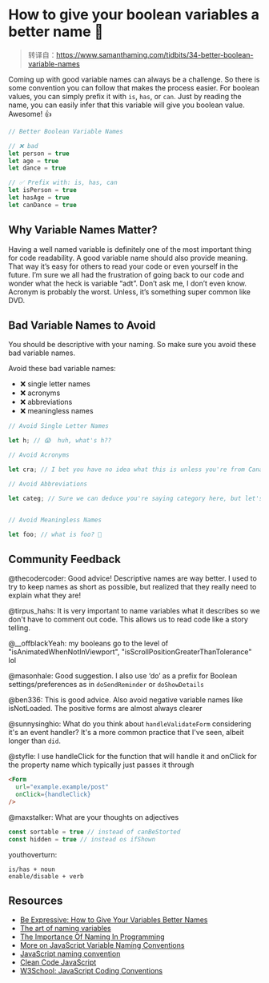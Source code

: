 # How to give your boolean variables a better name 👏

> 转译自：https://www.samanthaming.com/tidbits/34-better-boolean-variable-names

Coming up with good variable names can always be a challenge. So there is some convention you can follow that makes the process easier. For boolean values, you can simply prefix it with `is`, `has`, or `can`. Just by reading the name, you can easily infer that this variable will give you boolean value. Awesome! 👍

```js
// Better Boolean Variable Names

// ❌ bad
let person = true
let age = true
let dance = true

// ✅ Prefix with: is, has, can
let isPerson = true
let hasAge = true
let canDance = true
```

## Why Variable Names Matter?

Having a well named variable is definitely one of the most important thing for code readability. A good variable name should also provide meaning. That way it’s easy for others to read your code or even yourself in the future. I’m sure we all had the frustration of going back to our code and wonder what the heck is variable “adt”. Don’t ask me, I don’t even know. Acronym is probably the worst. Unless, it’s something super common like DVD.

## Bad Variable Names to Avoid

You should be descriptive with your naming. So make sure you avoid these bad variable names.

Avoid these bad variable names:

- ❌ single letter names
- ❌ acronyms
- ❌ abbreviations
- ❌ meaningless names

```js
// Avoid Single Letter Names

let h; // 😱  huh, what's h??

// Avoid Acronyms

let cra; // I bet you have no idea what this is unless you're from Canada 🇨🇦

// Avoid Abbreviations

let categ; // Sure we can deduce you're saying category here, but let's just used the full name, so it's not a guessing game 😜


// Avoid Meaningless Names

let foo; // what is foo? 🧐
```

## Community Feedback

@thecodercoder: Good advice! Descriptive names are way better. I used to try to keep names as short as possible, but realized that they really need to explain what they are!

@tirpus_hahs: It is very important to name variables what it describes so we don't have to comment out code. This allows us to read code like a story telling.

@__offblackYeah: my booleans go to the level of "isAnimatedWhenNotInViewport", "isScrollPositionGreaterThanTolerance" lol

@masonhale: Good suggestion. I also use ‘do’ as a prefix for Boolean settings/preferences as in `doSendReminder` or `doShowDetails`

@ben336: This is good advice. Also avoid negative variable names like isNotLoaded. The positive forms are almost always clearer

@sunnysinghio: What do you think about `handleValidateForm` considering it's an event handler? It's a more common practice that I've seen, albeit longer than `did`.

@styfle: I use handleClick for the function that will handle it and onClick for the property name which typically just passes it through

```html
<Form
  url="example.example/post"
  onClick={handleClick}
/>
```

@maxstalker: What are your thoughts on adjectives

```js
const sortable = true // instead of canBeStorted
const hidden = true // instead os ifShown
```

youthoverturn:

```
is/has + noun
enable/disable + verb
```

## Resources

- [Be Expressive: How to Give Your Variables Better Names](https://spin.atomicobject.com/2017/11/01/good-variable-names/)
- [The art of naming variables](https://hackernoon.com/the-art-of-naming-variables-52f44de00aad)
- [The Importance Of Naming In Programming](https://carlalexander.ca/importance-naming-programming/)
- [More on JavaScript Variable Naming Conventions](https://www.htmlgoodies.com/html5/javascript/back-by-popular-demand-more-on-javascript-variable-naming-conventions.html)
- [JavaScript naming convention](http://trungk18.github.io/experience/javascript-naming-convention/)
- [Clean Code JavaScript](https://github.com/ryanmcdermott/clean-code-javascript)
- [W3School: JavaScript Coding Conventions](https://www.w3schools.com/js/js_conventions.asp)

